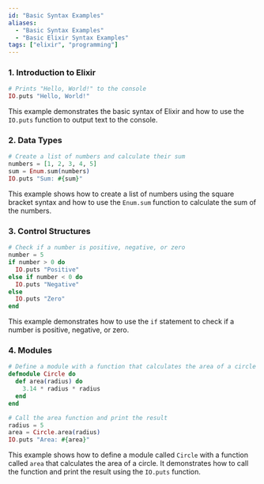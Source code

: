 ```yaml
---
id: "Basic Syntax Examples"
aliases:
  - "Basic Syntax Examples"
  - "Basic Elixir Syntax Examples"
tags: ["elixir", "programming"]
---
```

### 1. Introduction to Elixir
```elixir
# Prints "Hello, World!" to the console
IO.puts "Hello, World!"
```
This example demonstrates the basic syntax of Elixir and how to use the `IO.puts` function to output text to the console.

### 2. Data Types
```elixir
# Create a list of numbers and calculate their sum
numbers = [1, 2, 3, 4, 5]
sum = Enum.sum(numbers)
IO.puts "Sum: #{sum}"
```
This example shows how to create a list of numbers using the square bracket syntax and how to use the `Enum.sum` function to calculate the sum of the numbers.

### 3. Control Structures
```elixir
# Check if a number is positive, negative, or zero
number = 5
if number > 0 do
  IO.puts "Positive"
else if number < 0 do
  IO.puts "Negative"
else
  IO.puts "Zero"
end
```
This example demonstrates how to use the `if` statement to check if a number is positive, negative, or zero.

### 4. Modules
```elixir
# Define a module with a function that calculates the area of a circle
defmodule Circle do
  def area(radius) do
    3.14 * radius * radius
  end
end

# Call the area function and print the result
radius = 5
area = Circle.area(radius)
IO.puts "Area: #{area}"
```
This example shows how to define a module called `Circle` with a function called `area` that calculates the area of a circle. It demonstrates how to call the function and print the result using the `IO.puts` function.